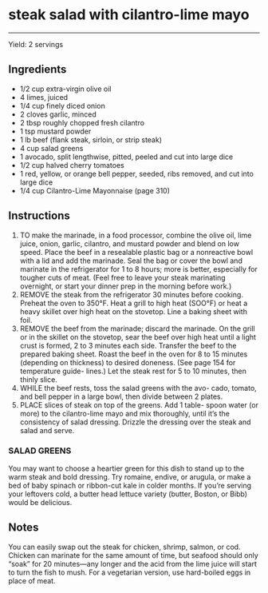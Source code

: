 # steak salad with cilantro-lime mayo
---
Yield: 2 servings

## Ingredients
- 1/2 cup extra-virgin olive oil
- 4 limes, juiced
- 1/4 cup finely diced onion
- 2 cloves garlic, minced
- 2 tbsp roughly chopped fresh cilantro
- 1 tsp mustard powder
- 1 lb beef (flank steak, sirloin, or strip steak)
- 4 cup salad greens
- 1 avocado, split lengthwise, pitted, peeled and cut into large dice
- 1/2 cup halved cherry tomatoes
- 1 red, yellow, or orange bell pepper, seeded, ribs removed, and cut into large dice
- 1/4 cup Cilantro-Lime Mayonnaise (page 310)

## Instructions
1. TO make the marinade, in a food processor, combine the olive
oil, lime juice, onion, garlic, cilantro, and mustard powder and blend on low speed. Place the beef in a resealable plastic bag
or a nonreactive bowl with a lid and add the marinade. Seal
the bag or cover the bowl and marinate in the refrigerator for
1 to 8 hours; more is better, especially for tougher cuts of meat.
(Feel free to leave your steak marinating overnight, or start
your dinner prep in the morning before work.)
2. REMOVE the steak from the refrigerator 30 minutes before
cooking. Preheat the oven to 350°F. Heat a grill to high
heat (SOO°F) or heat a heavy skillet over high heat on the
stovetop. Line a baking sheet with foil.
3. REMOVE the beef from the marinade; discard the marinade.
On the grill or in the skillet on the stovetop, sear the beef over
high heat until a light crust is formed, 2 to 3 minutes each
side. Transfer the beef to the prepared baking sheet. Roast the
beef in the oven for 8 to 15 minutes (depending on thickness)
to desired doneness. (See page 154 for temperature guide-
lines.) Let the steak rest for 5 to 10 minutes, then thinly slice.
4. WHILE the beef rests, toss the salad greens with the avo-
cado, tomato, and bell pepper in a large bowl, then divide
between 2 plates.
5. PLACE slices of steak on top of the greens. Add 1 table-
spoon water (or more) to the cilantro-lime mayo and mix
thoroughly, until it’s the consistency of salad dressing.
Drizzle the dressing over the steak and salad and serve.

### SALAD GREENS
You may want to choose a heartier green
for this dish to stand up to the warm steak and bold dressing.
Try romaine, endive, or arugula, or make a bed of baby
spinach or ribbon-cut kale in colder months. If you’re serving
your leftovers cold, a butter head lettuce variety (butter,
Boston, or Bibb) would be delicious.

## Notes

You can easily swap out the steak for
chicken, shrimp, salmon, or cod. Chicken
can marinate for the same amount of
time, but seafood should only “soak”
for 20 minutes—any longer and the acid
from the lime juice will start to turn the
fish to mush. For a vegetarian version,
use hard-boiled eggs in place of meat.

